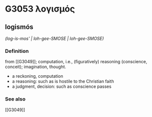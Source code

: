 # G3053 λογισμός

## logismós

_(log-is-mos' | loh-gee-SMOSE | loh-gee-SMOSE)_

### Definition

from [[G3049]]; computation, i.e., (figuratively) reasoning (conscience, conceit); imagination, thought.

- a reckoning, computation
- a reasoning: such as is hostile to the Christian faith
- a judgment, decision: such as conscience passes

### See also

[[G3049]]

